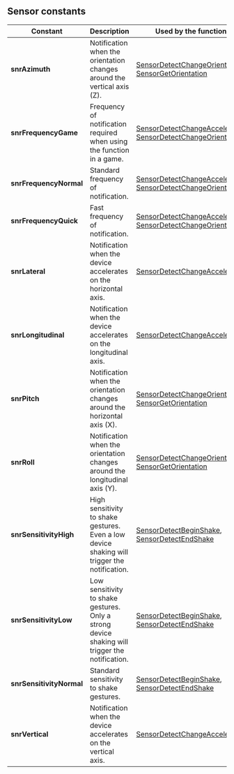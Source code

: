 
## Sensor constants
			

<a name="NOTE1"></a>
<a name="NOTE1_1"></a>






| Constant | Description | Used by the functions |
| --- | --- | --- |
| **snrAzimuth** | Notification when the orientation changes around the vertical axis (Z). | [SensorDetectChangeOrientation](../WDLang1/1000019361.md), [SensorGetOrientation](../Editeurs/2030039.md) |
| **snrFrequencyGame** | Frequency of notification required when using the function in a game. | [SensorDetectChangeAcceleration](../WDLang1/1000019362.md), [SensorDetectChangeOrientation](../WDLang1/1000019361.md) |
| **snrFrequencyNormal** | Standard frequency of notification. | [SensorDetectChangeAcceleration](../WDLang1/1000019362.md), [SensorDetectChangeOrientation](../WDLang1/1000019361.md) |
| **snrFrequencyQuick** | Fast frequency of notification. | [SensorDetectChangeAcceleration](../WDLang1/1000019362.md), [SensorDetectChangeOrientation](../WDLang1/1000019361.md) |
| **snrLateral** | Notification when the device accelerates on the horizontal axis. | [SensorDetectChangeAcceleration](../WDLang1/1000019362.md) |
| **snrLongitudinal** | Notification when the device accelerates on the longitudinal axis. | [SensorDetectChangeAcceleration](../WDLang1/1000019362.md) |
| **snrPitch** | Notification when the orientation changes around the horizontal axis (X). | [SensorDetectChangeOrientation](../WDLang1/1000019361.md), [SensorGetOrientation](../Editeurs/2030039.md) |
| **snrRoll** | Notification when the orientation changes around the longitudinal axis (Y). | [SensorDetectChangeOrientation](../WDLang1/1000019361.md), [SensorGetOrientation](../Editeurs/2030039.md) |
| **snrSensitivityHigh** | High sensitivity to shake gestures. Even a low device shaking will trigger the notification. | [SensorDetectBeginShake](../WDLang1/1000019363.md), [SensorDetectEndShake](../WDLang1/1000019364.md) |
| **snrSensitivityLow** | Low sensitivity to shake gestures. Only a strong device shaking will trigger the notification. | [SensorDetectBeginShake](../WDLang1/1000019363.md), [SensorDetectEndShake](../WDLang1/1000019364.md) |
| **snrSensitivityNormal** | Standard sensitivity to shake gestures. | [SensorDetectBeginShake](../WDLang1/1000019363.md), [SensorDetectEndShake](../WDLang1/1000019364.md) |
| **snrVertical** | Notification when the device accelerates on the vertical axis. | [SensorDetectChangeAcceleration](../WDLang1/1000019362.md) |




